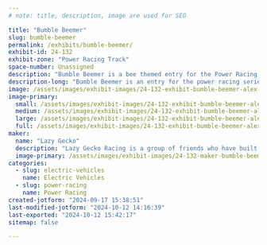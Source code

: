 ```yaml
---
# note: title, description, image are used for SEO

title: "Bumble Beemer"
slug: bumble-beemer
permalink: /exhibits/bumble-beemer/
exhibit-id: 24-132
exhibit-zone: "Power Racing Track"
space-number: Unassigned
description: "Bumble Beemer is a bee themed entry for the Power Racing Series."
description-long: "Bumble Beemer is an entry for the power racing series. It features a custom welded steel frame and is powered by a brushless motor and a single chain reduction. Its max speed is 20+ mph."
image: /assets/images/exhibit-images/24-132-exhibit-bumble-beemer-alex-orlando-large.jpg
image-primary: 
  small: /assets/images/exhibit-images/24-132-exhibit-bumble-beemer-alex-orlando-small.jpg
  medium: /assets/images/exhibit-images/24-132-exhibit-bumble-beemer-alex-orlando-medium.jpg
  large: /assets/images/exhibit-images/24-132-exhibit-bumble-beemer-alex-orlando-large.jpg
  full: /assets/images/exhibit-images/24-132-exhibit-bumble-beemer-alex-orlando-full.jpg
maker: 
  name: "Lazy Gecko"
  description: "Lazy Gecko Racing is a group of friends who have built entries for the power racing series and have been racing since 2017. "
  image-primary: /assets/images/exhibit-images/24-132-maker-bumble-beemer-13235260-862353837242804-4324434888201807519-o-medium.jpg
categories: 
  - slug: electric-vehicles
    name: Electric Vehicles
  - slug: power-racing
    name: Power Racing
created-jotform: "2024-09-17 15:38:51"
last-modified-jotform: "2024-10-12 14:16:39"
last-exported: "2024-10-12 15:42:17"
sitemap: false

---
```

